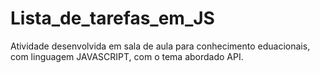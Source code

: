 # Lista_de_tarefas_em_JS
Atividade desenvolvida em sala de aula para conhecimento eduacionais, com linguagem JAVASCRIPT, com o tema abordado API.
